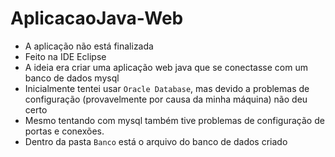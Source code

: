 # AplicacaoJava-Web

- A aplicação não está finalizada
- Feito na IDE Eclipse
- A ideia era criar uma aplicação web java que se conectasse com um banco de dados mysql
- Inicialmente tentei usar `Oracle Database`, mas devido a problemas de configuração (provavelmente por causa da minha máquina) não deu certo
- Mesmo tentando com mysql também tive problemas de configuração de portas e conexões.
- Dentro da pasta `Banco` está o arquivo do banco de dados criado
